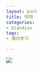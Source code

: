 ```yaml
---
layout: post
title: 呵呵
categories:
- Diandian
tags:
- 课内学习

---
```

<img src="http://m3.img.srcdd.com/farm4/d/2012/0627/10/B4CA616C44B55DB08A8F1AC24F1D4156_B500_900_498_194.PNG" />